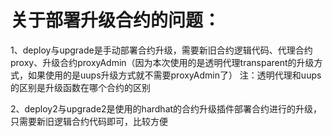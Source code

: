# 关于部署升级合约的问题：

1、deploy与upgrade是手动部署合约升级，需要新旧合约逻辑代码、代理合约proxy、升级合约proxyAdmin（因为本次使用的是透明代理transparent的升级方式，如果使用的是uups升级方式就不需要proxyAdmin了）
注：透明代理和uups的区别是升级函数在哪个合约的区别

2、deploy2与upgrade2是使用的hardhat的合约升级插件部署合约进行的升级，只需要新旧逻辑合约代码即可，比较方便
